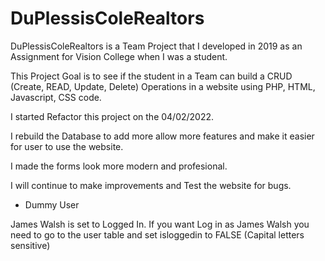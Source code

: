 # DuPlessisColeRealtors

 DuPlessisColeRealtors is a Team Project that I developed in 2019 as an Assignment for Vision College when I was a student.
 
 This Project Goal is to see if the student in a Team can build a CRUD (Create, READ, Update, Delete) Operations in a website using PHP, HTML, Javascript, CSS code.
 
I started Refactor this project on the 04/02/2022.

I rebuild the Database to add more allow more features and make it easier for user to use the website.

I made the forms look more modern and profesional. 


I will continue to make improvements and Test the website for bugs.



* Dummy User

James Walsh is set to Logged In. If you want Log in as James Walsh you need to go to the user table and set isloggedin to FALSE (Capital letters sensitive)
